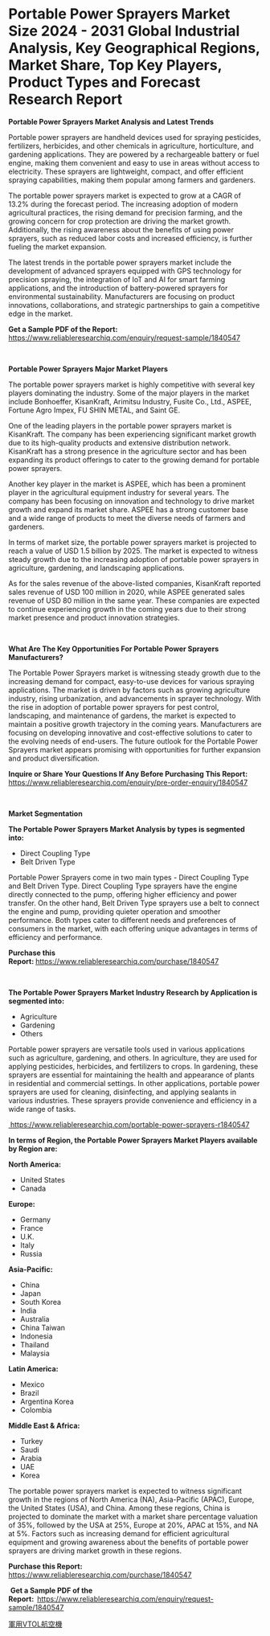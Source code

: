 <p><h1>Portable Power Sprayers Market Size 2024 - 2031 Global Industrial Analysis, Key Geographical Regions, Market Share, Top Key Players, Product Types and Forecast Research Report</h1></p><p><strong>Portable Power Sprayers Market Analysis and Latest Trends</strong></p>
<p><p>Portable power sprayers are handheld devices used for spraying pesticides, fertilizers, herbicides, and other chemicals in agriculture, horticulture, and gardening applications. They are powered by a rechargeable battery or fuel engine, making them convenient and easy to use in areas without access to electricity. These sprayers are lightweight, compact, and offer efficient spraying capabilities, making them popular among farmers and gardeners.</p><p>The portable power sprayers market is expected to grow at a CAGR of 13.2% during the forecast period. The increasing adoption of modern agricultural practices, the rising demand for precision farming, and the growing concern for crop protection are driving the market growth. Additionally, the rising awareness about the benefits of using power sprayers, such as reduced labor costs and increased efficiency, is further fueling the market expansion.</p><p>The latest trends in the portable power sprayers market include the development of advanced sprayers equipped with GPS technology for precision spraying, the integration of IoT and AI for smart farming applications, and the introduction of battery-powered sprayers for environmental sustainability. Manufacturers are focusing on product innovations, collaborations, and strategic partnerships to gain a competitive edge in the market.</p></p>
<p><strong>Get a Sample PDF of the Report:&nbsp;</strong> <a href="https://www.reliableresearchiq.com/enquiry/request-sample/1840547">https://www.reliableresearchiq.com/enquiry/request-sample/1840547</a></p>
<p>&nbsp;</p>
<p><strong>Portable Power Sprayers Major Market Players</strong></p>
<p><p>The portable power sprayers market is highly competitive with several key players dominating the industry. Some of the major players in the market include Bonhoeffer, KisanKraft, Arimitsu Industry, Fusite Co., Ltd., ASPEE, Fortune Agro Impex, FU SHIN METAL, and Saint GE.</p><p>One of the leading players in the portable power sprayers market is KisanKraft. The company has been experiencing significant market growth due to its high-quality products and extensive distribution network. KisanKraft has a strong presence in the agriculture sector and has been expanding its product offerings to cater to the growing demand for portable power sprayers.</p><p>Another key player in the market is ASPEE, which has been a prominent player in the agricultural equipment industry for several years. The company has been focusing on innovation and technology to drive market growth and expand its market share. ASPEE has a strong customer base and a wide range of products to meet the diverse needs of farmers and gardeners.</p><p>In terms of market size, the portable power sprayers market is projected to reach a value of USD 1.5 billion by 2025. The market is expected to witness steady growth due to the increasing adoption of portable power sprayers in agriculture, gardening, and landscaping applications.</p><p>As for the sales revenue of the above-listed companies, KisanKraft reported sales revenue of USD 100 million in 2020, while ASPEE generated sales revenue of USD 80 million in the same year. These companies are expected to continue experiencing growth in the coming years due to their strong market presence and product innovation strategies.</p></p>
<p>&nbsp;</p>
<p><strong>What Are The Key Opportunities For Portable Power Sprayers Manufacturers?</strong></p>
<p><p>The Portable Power Sprayers market is witnessing steady growth due to the increasing demand for compact, easy-to-use devices for various spraying applications. The market is driven by factors such as growing agriculture industry, rising urbanization, and advancements in sprayer technology. With the rise in adoption of portable power sprayers for pest control, landscaping, and maintenance of gardens, the market is expected to maintain a positive growth trajectory in the coming years. Manufacturers are focusing on developing innovative and cost-effective solutions to cater to the evolving needs of end-users. The future outlook for the Portable Power Sprayers market appears promising with opportunities for further expansion and product diversification.</p></p>
<p><strong>Inquire or Share Your Questions If Any Before Purchasing This Report:</strong> <a href="https://www.reliableresearchiq.com/enquiry/pre-order-enquiry/1840547">https://www.reliableresearchiq.com/enquiry/pre-order-enquiry/1840547</a></p>
<p>&nbsp;</p>
<p><strong>Market Segmentation</strong></p>
<p><strong>The Portable Power Sprayers Market Analysis by types is segmented into:</strong></p>
<p><ul><li>Direct Coupling Type</li><li>Belt Driven Type</li></ul></p>
<p><p>Portable Power Sprayers come in two main types - Direct Coupling Type and Belt Driven Type. Direct Coupling Type sprayers have the engine directly connected to the pump, offering higher efficiency and power transfer. On the other hand, Belt Driven Type sprayers use a belt to connect the engine and pump, providing quieter operation and smoother performance. Both types cater to different needs and preferences of consumers in the market, with each offering unique advantages in terms of efficiency and performance.</p></p>
<p><strong>Purchase this Report:&nbsp;</strong><a href="https://www.reliableresearchiq.com/purchase/1840547">https://www.reliableresearchiq.com/purchase/1840547</a></p>
<p>&nbsp;</p>
<p><strong>The Portable Power Sprayers Market Industry Research by Application is segmented into:</strong></p>
<p><ul><li>Agriculture</li><li>Gardening</li><li>Others</li></ul></p>
<p><p>Portable power sprayers are versatile tools used in various applications such as agriculture, gardening, and others. In agriculture, they are used for applying pesticides, herbicides, and fertilizers to crops. In gardening, these sprayers are essential for maintaining the health and appearance of plants in residential and commercial settings. In other applications, portable power sprayers are used for cleaning, disinfecting, and applying sealants in various industries. These sprayers provide convenience and efficiency in a wide range of tasks.</p></p>
<p><a href="https://www.reliableresearchiq.com/portable-power-sprayers-r1840547">&nbsp;https://www.reliableresearchiq.com/portable-power-sprayers-r1840547</a></p>
<p><strong>In terms of Region, the Portable Power Sprayers Market Players available by Region are:</strong></p>
<p>
    <p> <strong> North America: </strong>
        <ul>
            <li>United States</li>
            <li>Canada</li>
        </ul>
        </p> 
    <p> <strong> Europe: </strong>
        <ul>
            <li>Germany</li>
            <li>France</li>
            <li>U.K.</li>
            <li>Italy</li>
            <li>Russia</li>
        </ul>
        </p> 
    <p> <strong> Asia-Pacific: </strong>
        <ul>
            <li>China</li>
            <li>Japan</li>
            <li>South Korea</li>
            <li>India</li>
            <li>Australia</li>
            <li>China Taiwan</li>
            <li>Indonesia</li>
            <li>Thailand</li>
            <li>Malaysia</li>
        </ul>
        </p> 
    <p> <strong> Latin America: </strong>
        <ul>
            <li>Mexico</li>
            <li>Brazil</li>
            <li>Argentina Korea</li>
            <li>Colombia</li>
        </ul>
        </p> 
    <p> <strong> Middle East & Africa: </strong>
        <ul>
            <li>Turkey</li>
            <li>Saudi</li>
            <li>Arabia</li>
            <li>UAE</li>
            <li>Korea</li>
        </ul>
    </p>
    </p>
<p><p>The portable power sprayers market is expected to witness significant growth in the regions of North America (NA), Asia-Pacific (APAC), Europe, the United States (USA), and China. Among these regions, China is projected to dominate the market with a market share percentage valuation of 35%, followed by the USA at 25%, Europe at 20%, APAC at 15%, and NA at 5%. Factors such as increasing demand for efficient agricultural equipment and growing awareness about the benefits of portable power sprayers are driving market growth in these regions.</p></p>
<p><strong>Purchase this Report: </strong><a href="https://www.reliableresearchiq.com/purchase/1840547">https://www.reliableresearchiq.com/purchase/1840547</a></p>
<p>&nbsp;<strong>Get a Sample PDF of the Report:&nbsp;&nbsp;</strong><a href="https://www.reliableresearchiq.com/enquiry/request-sample/1840547">https://www.reliableresearchiq.com/enquiry/request-sample/1840547</a></p>
<p><strong></strong></p>
<p><p><a href="https://github.com/pepo3k/Market-Research-Report-List-3/blob/main/897670037239.md">軍用VTOL航空機</a></p></p>